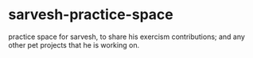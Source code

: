 # sarvesh-practice-space
practice space for sarvesh, to share his exercism contributions; and any other pet projects that he is working on.
